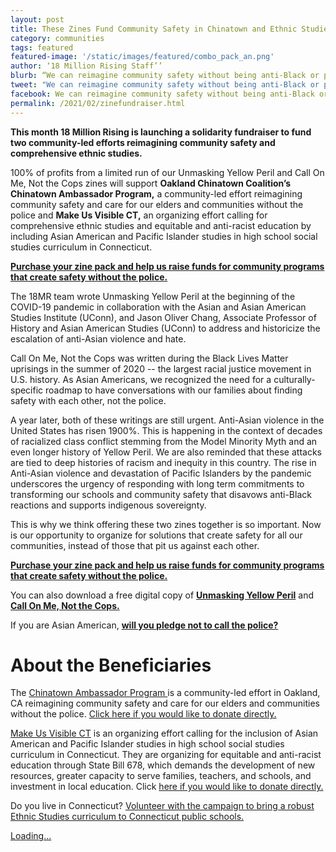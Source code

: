 ```yaml
---
layout: post
title: These Zines Fund Community Safety in Chinatown and Ethnic Studies
category: communities
tags: featured
featured-image: '/static/images/featured/combo_pack_an.png'
author: ‘18 Million Rising Staff’’
blurb: “We can reimagine community safety without being anti-Black or pro-police”
tweet: "We can reimagine community safety without being anti-Black or pro-police"
facebook: We can reimagine community safety without being anti-Black or pro-police
permalink: /2021/02/zinefundraiser.html
---
```


<b>This month 18 Million Rising is launching a solidarity fundraiser to fund two community-led efforts reimagining community safety and comprehensive ethnic studies. </b>

100% of profits from a limited run of our Unmasking Yellow Peril and Call On Me, Not the Cops zines will support <b>Oakland Chinatown Coalition’s Chinatown Ambassador Program,</b> a community-led effort reimagining community safety and care for our elders and communities without the police and <b>Make Us Visible CT,</b> an organizing effort calling for comprehensive ethnic studies and equitable and anti-racist education by including Asian American and Pacific Islander studies in high school social studies curriculum in Connecticut. 

<b><a href="http://bit.ly/18MRzines">Purchase your zine pack and help us raise funds for community programs that create safety without the police.</a></b>

The 18MR team wrote Unmasking Yellow Peril at the beginning of the COVID-19 pandemic in collaboration with the Asian and Asian American Studies Institute (UConn), and Jason Oliver Chang, Associate Professor of History and Asian American Studies (UConn) to address and historicize the escalation of anti-Asian violence and hate. 

Call On Me, Not the Cops was written during the Black Lives Matter uprisings in the summer of 2020 -- the largest racial justice movement in U.S. history. As Asian Americans, we recognized the need for a culturally-specific roadmap to have conversations with our families about finding safety with each other, not the police. 

A year later, both of these writings are still urgent. Anti-Asian violence in the United States has risen 1900%. This is happening in the context of decades of racialized class conflict stemming from the Model Minority Myth and an even longer history of Yellow Peril. We are also reminded that these attacks are tied to deep histories of racism and inequity in this country. The rise in Anti-Asian violence and devastation of Pacific Islanders by the pandemic underscores the urgency of responding with long term commitments to transforming our schools and community safety that disavows anti-Black reactions and supports indigenous sovereignty. 

This is why we think offering these two zines together is so important. Now is our opportunity to organize for solutions that create safety for all our communities, instead of those that pit us against each other.

<b><a href="http://bit.ly/18MRzines">Purchase your zine pack and help us raise funds for community programs that create safety without the police.</a></b>

You can also download a free digital copy of <b><a href="https://gumroad.com/l/18MRUYP">Unmasking Yellow Peril</a></b> and <b><a href="https://gumroad.com/l/18mrcom">Call On Me, Not the Cops.</a></b> 

If you are Asian American, <b><a href="https://action.18mr.org/dontcallpolice/">will you pledge not to call the police?</a></b>

<h1>About the Beneficiaries</h1>

The <a href="https://www.instagram.com/p/CLPgi-Yli2Y/">Chinatown Ambassador Program </a> is a community-led effort in Oakland, CA reimagining community safety and care for our elders and communities without the police. <a href="https://www.classy.org/give/326018/#!/donation/checkout">Click here if you would like to donate directly.</a> 

<a href="https://www.facebook.com/MakeUsVisibleCT">Make Us Visible CT</a> is an organizing effort calling for the inclusion of Asian American and Pacific Islander studies in high school social studies curriculum in Connecticut. They are organizing for equitable and anti-racist education through State Bill 678, which demands the development of new resources, greater capacity to serve families, teachers, and schools, and investment in local education. Click <a href="https://www.foundation.uconn.edu/fund/the-fund-for-asian-american-studies/">here if you would like to donate directly.</a> 

Do you live in Connecticut? <a href="https://docs.google.com/forms/d/e/1FAIpQLSc8NqGrYBNGwU_PqKuAHVVGJyEuyoNI_xWDrTMbzVCWHJSYUg/viewform">Volunteer with the campaign to bring a robust Ethnic Studies curriculum to Connecticut public schools.</a>


<script src="https://gumroad.com/js/gumroad-embed.js"></script>
<div class="gumroad-product-embed" data-gumroad-product-id="18MRCOM"><a href="https://gumroad.com/l/18MRCOM">Loading...</a></div>
